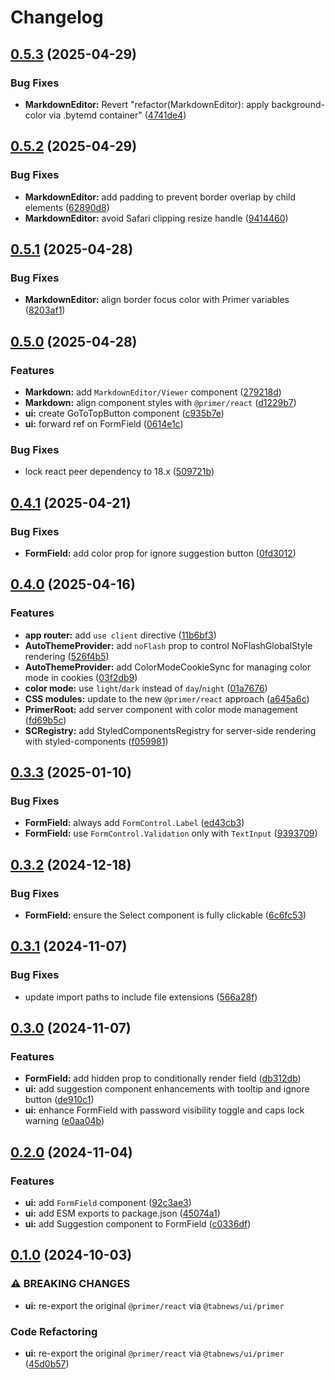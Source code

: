 # Changelog

## [0.5.3](https://github.com/aprendendofelipe/tabnews/compare/ui-v0.5.2...ui-v0.5.3) (2025-04-29)


### Bug Fixes

* **MarkdownEditor:** Revert "refactor(MarkdownEditor): apply background-color via .bytemd container" ([4741de4](https://github.com/aprendendofelipe/tabnews/commit/4741de4a6f1d76765906c79cf7acb85cd27d610d))

## [0.5.2](https://github.com/aprendendofelipe/tabnews/compare/ui-v0.5.1...ui-v0.5.2) (2025-04-29)


### Bug Fixes

* **MarkdownEditor:** add padding to prevent border overlap by child elements ([62890d8](https://github.com/aprendendofelipe/tabnews/commit/62890d85ddb7e1f41392d6a4f6db5b28f2df2022))
* **MarkdownEditor:** avoid Safari clipping resize handle ([9414460](https://github.com/aprendendofelipe/tabnews/commit/9414460b2537ce3bb99465bbfa99f8a7bd20cb04))

## [0.5.1](https://github.com/aprendendofelipe/tabnews/compare/ui-v0.5.0...ui-v0.5.1) (2025-04-28)


### Bug Fixes

* **MarkdownEditor:** align border focus color with Primer variables ([8203af1](https://github.com/aprendendofelipe/tabnews/commit/8203af16970b4f0ccfe27b96eadece4386df5208))

## [0.5.0](https://github.com/aprendendofelipe/tabnews/compare/ui-v0.4.1...ui-v0.5.0) (2025-04-28)


### Features

* **Markdown:** add `MarkdownEditor/Viewer` component ([279218d](https://github.com/aprendendofelipe/tabnews/commit/279218de3cee983d5f10ee8687ca4edbc92703d1))
* **Markdown:** align component styles with `@primer/react` ([d1229b7](https://github.com/aprendendofelipe/tabnews/commit/d1229b77936ccf5d6be536aa4e2b30fe4b8d0069))
* **ui:** create GoToTopButton component ([c935b7e](https://github.com/aprendendofelipe/tabnews/commit/c935b7ec581a18ce01046b2440c1dccaee7c2bb8))
* **ui:** forward ref on FormField ([0614e1c](https://github.com/aprendendofelipe/tabnews/commit/0614e1c6f816c75377457ca60465eb98e0ee4d9c))


### Bug Fixes

* lock react peer dependency to 18.x ([509721b](https://github.com/aprendendofelipe/tabnews/commit/509721b5847c68d07ff43dd2a2d0fccf71caab4b))

## [0.4.1](https://github.com/aprendendofelipe/tabnews/compare/ui-v0.4.0...ui-v0.4.1) (2025-04-21)


### Bug Fixes

* **FormField:** add color prop for ignore suggestion button ([0fd3012](https://github.com/aprendendofelipe/tabnews/commit/0fd3012cd4f7a1b1a364189d8702717424b909a1))

## [0.4.0](https://github.com/aprendendofelipe/tabnews/compare/ui-v0.3.3...ui-v0.4.0) (2025-04-16)


### Features

* **app router:** add `use client` directive ([11b6bf3](https://github.com/aprendendofelipe/tabnews/commit/11b6bf394165bcf10bba727b9900f683b38e5151))
* **AutoThemeProvider:** add `noFlash` prop to control NoFlashGlobalStyle rendering ([526f4b5](https://github.com/aprendendofelipe/tabnews/commit/526f4b582860efea30ff1038d85e809deef97228))
* **AutoThemeProvider:** add ColorModeCookieSync for managing color mode in cookies ([03f2db9](https://github.com/aprendendofelipe/tabnews/commit/03f2db9bf2469237c7d79260034845bf4a50de37))
* **color mode:** use `light`/`dark` instead of `day`/`night` ([01a7676](https://github.com/aprendendofelipe/tabnews/commit/01a7676c291bd8e7ac5a1c183c2288f75dfe5e4a))
* **CSS modules:** update to the new `@primer/react` approach ([a645a6c](https://github.com/aprendendofelipe/tabnews/commit/a645a6c6ffdc17862bdabd8e653c88626575981d))
* **PrimerRoot:** add server component with color mode management ([fd69b5c](https://github.com/aprendendofelipe/tabnews/commit/fd69b5c9439df452afee2b92d0dbc29d2b6e2948))
* **SCRegistry:** add StyledComponentsRegistry for server-side rendering with styled-components ([f059981](https://github.com/aprendendofelipe/tabnews/commit/f0599813bfed8ffd60bfbcd51512d9668393c99a))

## [0.3.3](https://github.com/aprendendofelipe/tabnews/compare/ui-v0.3.2...ui-v0.3.3) (2025-01-10)


### Bug Fixes

* **FormField:** always add `FormControl.Label` ([ed43cb3](https://github.com/aprendendofelipe/tabnews/commit/ed43cb385404fa613ea2d4943df036fd8d5fff23))
* **FormField:** use `FormControl.Validation` only with `TextInput` ([9393709](https://github.com/aprendendofelipe/tabnews/commit/9393709ffa49f72fca77d594e833ffed7c0e5475))

## [0.3.2](https://github.com/aprendendofelipe/tabnews/compare/ui-v0.3.1...ui-v0.3.2) (2024-12-18)


### Bug Fixes

* **FormField:** ensure the Select component is fully clickable ([6c6fc53](https://github.com/aprendendofelipe/tabnews/commit/6c6fc53192909d8905a0acece309a125486f05fa))

## [0.3.1](https://github.com/aprendendofelipe/tabnews/compare/ui-v0.3.0...ui-v0.3.1) (2024-11-07)


### Bug Fixes

* update import paths to include file extensions ([566a28f](https://github.com/aprendendofelipe/tabnews/commit/566a28f1cc9a760c521c86752a79564ac56533de))

## [0.3.0](https://github.com/aprendendofelipe/tabnews/compare/ui-v0.2.0...ui-v0.3.0) (2024-11-07)


### Features

* **FormField:** add hidden prop to conditionally render field ([db312db](https://github.com/aprendendofelipe/tabnews/commit/db312db5b8a12a0aa5f950a432569335bd87918e))
* **ui:** add suggestion component enhancements with tooltip and ignore button ([de910c1](https://github.com/aprendendofelipe/tabnews/commit/de910c1f44d5f901bca1af51ca3b5cc69685f8eb))
* **ui:** enhance FormField with password visibility toggle and caps lock warning ([e0aa04b](https://github.com/aprendendofelipe/tabnews/commit/e0aa04b26ccd4503db7eec5ab8b15962d3be1553))

## [0.2.0](https://github.com/aprendendofelipe/tabnews/compare/ui-v0.1.0...ui-v0.2.0) (2024-11-04)


### Features

* **ui:** add `FormField` component ([92c3ae3](https://github.com/aprendendofelipe/tabnews/commit/92c3ae380463bd47eb5da6fba4e61002423218b0))
* **ui:** add ESM exports to package.json ([45074a1](https://github.com/aprendendofelipe/tabnews/commit/45074a1d75ede3c3eecff57a50338e79fc69220c))
* **ui:** add Suggestion component to FormField ([c0336df](https://github.com/aprendendofelipe/tabnews/commit/c0336df71191302075347810c8abc81c6bba6ce4))

## [0.1.0](https://github.com/aprendendofelipe/tabnews/compare/ui-v0.0.3...ui-v0.1.0) (2024-10-03)


### ⚠ BREAKING CHANGES

* **ui:** re-export the original `@primer/react` via `@tabnews/ui/primer`

### Code Refactoring

* **ui:** re-export the original `@primer/react` via `@tabnews/ui/primer` ([45d0b57](https://github.com/aprendendofelipe/tabnews/commit/45d0b57e5da176490e35478b35478c39914d7507))
